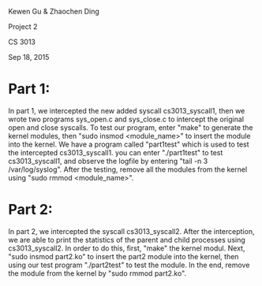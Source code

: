 Kewen Gu & Zhaochen Ding

Project 2

CS 3013

Sep 18, 2015

Part 1:
======
In part 1, we intercepted the new added syscall cs3013_syscall1, then we wrote two programs sys_open.c and sys_close.c to intercept the original open and close syscalls. To test our program, enter "make" to generate the kernel modules, then "sudo insmod <module_name>" to insert the module into the kernel. We have a program called "part1test" which is used to test the intercepted cs3013_syscall1. you can enter "./part1test" to test cs3013_syscall1, and observe the logfile by entering "tail -n 3 /var/log/syslog". After the testing, remove all the modules from the kernel using "sudo rmmod <module_name>".


Part 2:
======
In part 2, we intercepted the syscall cs3013_syscall2. After the interception, we are able to print the statistics of the parent and child processes using cs3013_syscall2. In order to do this, first, "make" the kernel modul. Next, "sudo insmod part2.ko" to insert the part2 module into the kernel, then using our test program "./part2test" to test the module. In the end, remove the module from the kernel by "sudo rmmod part2.ko".

